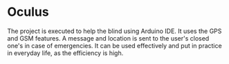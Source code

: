 # Oculus
The project is executed to help the blind using Arduino IDE. It uses the GPS and GSM features. A message and location is sent to the user's closed one's in case of emergencies. It can be used effectively and put in practice in everyday life, as the efficiency is high.
